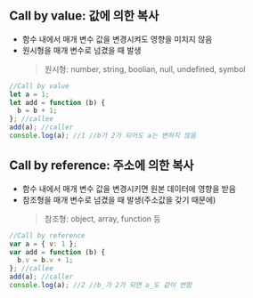 ## Call by value: 값에 의한 복사

- 함수 내에서 매개 변수 값을 변경시켜도 영향을 미치지 않음
- 원시형을 매개 변수로 넘겼을 때 발생
  > 원시형: number, string, boolian, null, undefined, symbol

```javascript
//Call by value
let a = 1;
let add = function (b) {
  b = b + 1;
}; //callee
add(a); //caller
console.log(a); //1 //b가 2가 되어도 a는 변하지 않음
```

## Call by reference: 주소에 의한 복사

- 함수 내에서 매개 변수 값을 변경시키면 원본 데이터에 영향을 받음
- 참조형을 매개 변수로 넘겼을 때 발생(주소값을 갖기 때문에)
  > 참조형: object, array, function 등

```javascript
//Call by reference
var a = { v: 1 };
var add = function (b) {
  b.v = b.v + 1;
}; //callee
add(a); //caller
console.log(a); //2 //b_가 2가 되면 a_도 같이 변함
```
